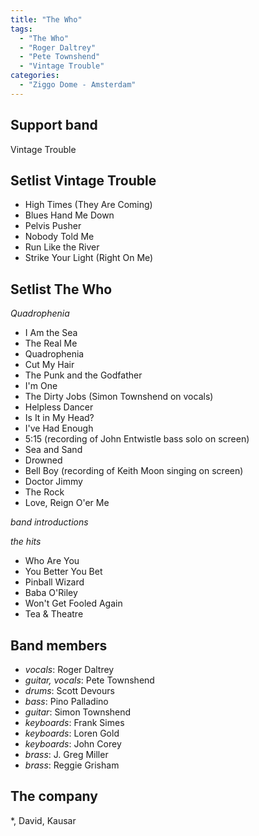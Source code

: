 ```yaml
---
title: "The Who"
tags:
  - "The Who"
  - "Roger Daltrey"
  - "Pete Townshend"
  - "Vintage Trouble"
categories:
  - "Ziggo Dome - Amsterdam"
---
```

Support band
------------
Vintage Trouble

Setlist Vintage Trouble
-----------------------
* High Times (They Are Coming)
* Blues Hand Me Down
* Pelvis Pusher
* Nobody Told Me
* Run Like the River
* Strike Your Light (Right On Me) 

Setlist The Who
---------------
_Quadrophenia_

* I Am the Sea
* The Real Me
* Quadrophenia
* Cut My Hair
* The Punk and the Godfather
* I'm One
* The Dirty Jobs (Simon Townshend on vocals)
* Helpless Dancer
* Is It in My Head?
* I've Had Enough
* 5:15 (recording of John Entwistle bass solo on screen)
* Sea and Sand
* Drowned
* Bell Boy (recording of Keith Moon singing on screen)
* Doctor Jimmy
* The Rock
* Love, Reign O'er Me

_band introductions_

_the hits_

* Who Are You
* You Better You Bet
* Pinball Wizard
* Baba O'Riley
* Won't Get Fooled Again
* Tea & Theatre

Band members
------------
* _vocals_: Roger Daltrey
* _guitar, vocals_: Pete Townshend
* _drums_: Scott Devours
* _bass_: Pino Palladino
* _guitar_: Simon Townshend
* _keyboards_: Frank Simes
* _keyboards_: Loren Gold
* _keyboards_: John Corey
* _brass_: J. Greg Miller
* _brass_: Reggie Grisham

The company
-----------
*, David, Kausar
